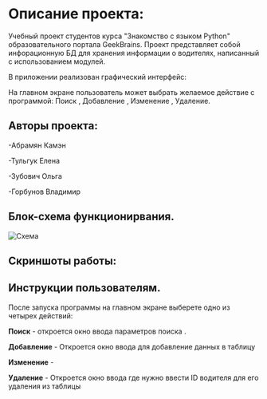 # Описание проекта:
Учебный проект студентов курса "Знакомство с языком Python" образовательного портала GeekBrains.
Проект представляет собой инфорационную БД для хранения информации о водителях, написанный с использованием модулей.

В приложении реализован графический интерфейс:

На главном экране пользователь может выбрать желаемое действие с программой: Поиск , Добавление , Изменение , Удаление.


## Авторы проекта:


-Абрамян Камэн

-Тульгук Елена

-Зубович Ольга

-Горбунов Владимир

## Блок-схема функционирвания.

<image src="https://i.ibb.co/2dMJF0Q/4.jpg" alt="Схема">

## Скриншоты работы: 


## Инструкции пользователям.
После запуска программы на главном экране выберете одно из четырех действий:

**Поиск** - откроется окно ввода параметров поиска .

**Добавление** - Откроется окно ввода  для добавление данных в таблицу 

**Изменение** - 

**Удаление** - Откроется окно ввода где нужно ввести ID водителя для его удаления из таблицы 